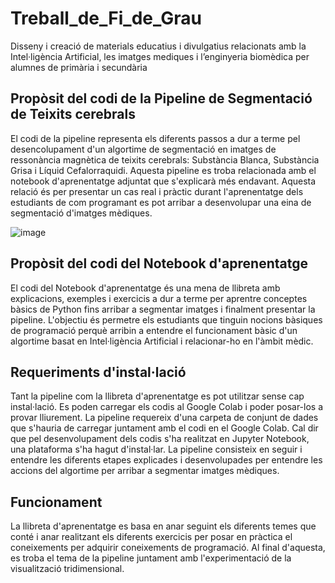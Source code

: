 # Treball_de_Fi_de_Grau
Disseny i creació de materials educatius i divulgatius relacionats amb la Intel·ligència Artificial, les imatges mediques i l’enginyeria biomèdica per alumnes de primària i secundària

## Propòsit del codi de la Pipeline de Segmentació de Teixits cerebrals

El codi de la pipeline representa els diferents passos a dur a terme pel desencolupament d'un algortime de segmentació en imatges de ressonància magnètica de teixits cerebrals: Substància Blanca, Substància Grisa i Líquid Cefalorraquidi. Aquesta pipeline es troba relacionada amb el notebook d'aprenentatge adjuntat que s'explicarà més endavant. Aquesta relació és per presentar un cas real i pràctic durant l'aprenentatge dels estudiants de com programant es pot arribar a desenvolupar una eina de segmentació d'imatges mèdiques.

![image](https://github.com/MayssaeEssabbar/Treball_de_Fi_de_Grau/assets/102362509/48ccd552-1c5b-4337-a876-d61b38ac3ea0)


## Propòsit del codi del Notebook d'aprenentatge

El codi del Notebook d'aprenentatge és una mena de llibreta amb explicacions, exemples i exercicis a dur a terme per aprentre conceptes bàsics de Python fins arribar a segmentar imatges i finalment presentar la pipeline. L'objectiu és permetre els estudiants que tinguin nocions bàsiques de programació perquè arribin a entendre el funcionament bàsic d'un algortime basat en  Intel·ligència Artificial i relacionar-ho en l'àmbit mèdic.

## Requeriments d'instal·lació

Tant la pipeline com la llibreta d'aprenentatge es pot utilitzar sense cap instal·lació. Es poden carregar els codis al Google Colab i poder posar-los a provar lliurement. La pipeline requereix d'una carpeta de conjunt de dades que s'hauria de carregar juntament amb el codi en el Google Colab. Cal dir que pel desenvolupament dels codis s'ha realitzat en Jupyter Notebook, una plataforma s'ha hagut d'instal·lar. La pipeline consisteix en seguir i entendre les diferents etapes explicades i desenvolupades per entendre les accions del algortime per arribar a segmentar imatges mèdiques. 

## Funcionament

La llibreta d'aprenentatge es basa en anar seguint els diferents temes que conté i anar realitzant els diferents exercicis per posar en pràctica el coneixements per adquirir coneixements de programació. Al final d'aquesta, es troba el tema de la pipeline juntament amb l'experimentació de la visualització tridimensional.


